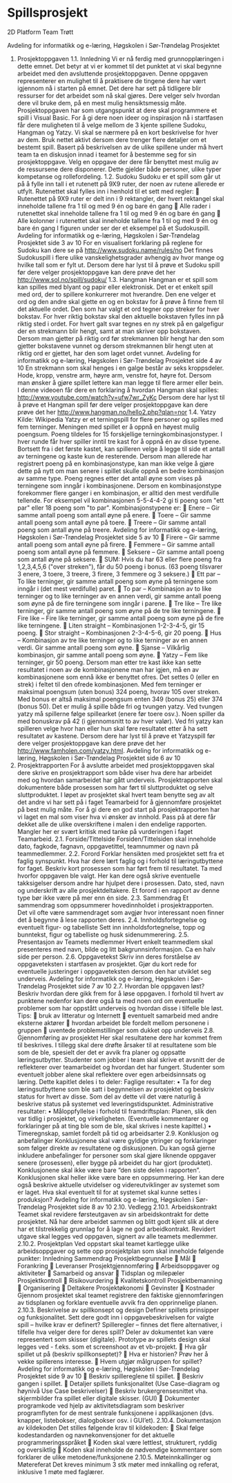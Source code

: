 # Spillsprosjekt
2D Platform Team Trøtt

 Avdeling for informatikk og e-læring, Høgskolen i Sør-Trøndelag Prosjektet

1. Prosjektoppgaven
1.1. Innledning
Vi er nå ferdig med grunnopplæringen i dette emnet. Det betyr at vi er kommet til det punktet
at vi skal begynne arbeidet med den avsluttende prosjektoppgaven. Denne oppgaven
representerer en mulighet til å praktisere de tingene dere har vært igjennom nå i starten på
emnet. Det dere har sett på tidligere blir ressurser for det arbeidet som nå skal gjøres. Dere
velger selv hvordan dere vil bruke dem, på en mest mulig hensiktsmessig måte.
Prosjektoppgaven har som utgangspunkt at dere skal programmere et spill i Visual Basic. For
å gi dere noen ideer og inspirasjon nå i startfasen får dere muligheten til å velge mellom de 3
kjente spillene Sudoku, Hangman og Yatzy. Vi skal se nærmere på en kort beskrivelse for
hver av dem. Bruk nettet aktivt dersom dere trenger flere detaljer om et bestemt spill.
Basert på beskrivelsen av de ulike spillene under må hvert team ta en diskusjon innad i teamet
for å bestemme seg for sin prosjektoppgave. Velg en oppgave der dere får benyttet mest mulig
av de ressursene dere disponerer. Dette gjelder både personer, ulike typer kompetanse og
rollefordeling.
1.2. Sudoku
Sudoku er et spill som går ut på å fylle inn tall i et rutenett på 9X9 ruter, der noen av rutene
allerede er utfylt. Rutenettet skal fylles inn i henhold til et sett med regler:
 Rutenettet på 9X9 ruter er delt inn i 9 rektangler, der hvert rektangel skal inneholde
tallene fra 1 til og med 9 én og bare én gang
 Alle rader i rutenettet skal inneholde tallene fra 1 til og med 9 én og bare én gang
 Alle kolonner i rutenettet skal inneholde tallene fra 1 til og med 9 én og bare én gang
I figuren under ser der et eksempel på et Sudokuspill. 
 Avdeling for informatikk og e-læring, Høgskolen i Sør-Trøndelag Prosjektet
side 3 av 10
For en visualisert forklaring på reglene for Sudoku kan dere se på
http://www.sudoku.name/rules/no
Det finnes Sudokuspill i flere ulike vanskelighetsgrader avhengig av hvor mange og hvilke
tall som er fylt ut.
Dersom dere har lyst til å prøve et Sudoku spill før dere velger prosjektoppgave kan dere
prøve det her http://www.sol.no/spill/sudoku/
1.3. Hangman
Hangman er et spill som kan spilles med blyant og papir eller elektronisk. Det er et enkelt
spill med ord, der to spillere konkurrerer mot hverandre. Den ene velger et ord og den andre
skal gjette en og en bokstav for å prøve å finne frem til det aktuelle ordet. Den som har valgt
et ord tegner opp streker for hver bokstav. For hver riktig bokstav skal den aktuelle bokstaven
fylles inn på riktig sted i ordet. For hvert galt svar tegnes en ny strek på en galgefigur der en
strekmann blir hengt, samt at man skriver opp bokstaven. Dersom man gjetter på riktig ord før
strekmannen blir hengt har den som gjetter bokstavene vunnet og dersom strekmannen blir
hengt uten at riktig ord er gjettet, har den som laget ordet vunnet. 
 Avdeling for informatikk og e-læring, Høgskolen i Sør-Trøndelag Prosjektet
side 4 av 10
En strekmann som skal henges i en galge består av seks kroppsdeler. Hode, kropp, venstre
arm, høyre arm, venstre fot, høyre fot. Dersom man ønsker å gjøre spillet lettere kan man
legge til flere armer eller bein.
I denne videoen får dere en forklaring å hvordan Hangman skal spilles:
http://www.youtube.com/watch?v=ufw7wr_ZyKc
Dersom dere har lyst til å prøve et Hangman spill før dere velger prosjektoppgave kan dere
prøve det her http://www.hangman.no/hello2.php?qlan=nor
1.4. Yatzy
Kilde: Wikipedia
Yatzy er et terningspill for flere personer og spilles med fem terninger. Meningen med spillet
er å oppnå en høyest mulig poengsum. Poeng tildeles for 15 forskjellige
terningkombinasjonstyper. I hver runde får hver spiller inntil tre kast for å oppnå én av disse
typene. Bortsett fra i det første kastet, kan spilleren velge å legge til side et antall av
terningene og kaste kun de resterende. Dersom man allerede har registrert poeng på en
kombinasjonstype, kan man ikke velge å gjøre dette på nytt om man senere i spillet skulle
oppnå en bedre kombinasjon av samme type.
Poeng regnes etter det antall øyne som vises på terningene som inngår i kombinasjonene.
Dersom en kombinasjonstype forekommer flere ganger i en kombinasjon, er alltid den mest
verdifulle tellende. For eksempel vil kombinasjonen 5-5-4-4-2 gi ti poeng som "ett par" eller
18 poeng som "to par".
Kombinasjonstypene er:
 Enere – Gir samme antall poeng som antall øyne på enere.
 Toere – Gir samme antall poeng som antall øyne på toere.
 Treere – Gir samme antall poeng som antall øyne på treere. 
 Avdeling for informatikk og e-læring, Høgskolen i Sør-Trøndelag Prosjektet
side 5 av 10
 Firere – Gir samme antall poeng som antall øyne på firere.
 Femmere – Gir samme antall poeng som antall øyne på femmere.
 Seksere – Gir samme antall poeng som antall øyne på seksere.
 SUM: Hvis du har 63 eller flere poeng fra 1,2,3,4,5,6 ("over streken"), får du 50 poeng
i bonus. (63 poeng tilsvarer 3 enere, 3 toere, 3 treere, 3 firere, 3 femmere og 3
seksere.)
 Ett par – To like terninger, gir samme antall poeng som øyne på terningene som inngår
i (det mest verdifulle) paret.
 To par – Kombinasjon av to like terninger og to like terninger av en annen verdi, gir
samme antall poeng som øyne på de fire terningene som inngår i parene.
 Tre like – Tre like terninger, gir samme antall poeng som øyne på de tre like
terningene.
 Fire like – Fire like terninger, gir samme antall poeng som øyne på de fire like
terningene.
 Liten straight – Kombinasjonen 1-2-3-4-5, gir 15 poeng.
 Stor straight – Kombinasjonen 2-3-4-5-6, gir 20 poeng.
 Hus – Kombinasjon av tre like terninger og to like terninger av en annen verdi. Gir
samme antall poeng som øyne.
 Sjanse – Vilkårlig kombinasjon, gir samme antall poeng som øyne.
 Yatzy – Fem like terninger, gir 50 poeng.
Dersom man etter tre kast ikke kan sette resultatet i noen av de kombinasjonene man har
igjen, må en av kombinasjonene som ennå ikke er benyttet ofres. Det settes 0 (eller en strek) i
feltet til den ofrede kombinasjonen.
Med fem terninger er maksimal poengsum (uten bonus) 324 poeng, hvorav 105 over streken.
Med bonus er altså maksimal poengsum enten 349 (bonus 25) eller 374 (bonus 50).
Det er mulig å spille både fri og tvungen yatzy. Ved tvungen yatzy må spillerne følge
spillearket (enere før toere osv.). Noen spiller da med bonuskrav på 42 (i gjennomsnitt to av
hver valør). Ved fri yatzy kan spilleren velge hvor han eller hun skal føre resultatet etter å ha
sett resultatet av kastene.
Dersom dere har lyst til å prøve et Yatzyspill før dere velger prosjektoppgave kan dere prøve
det her http://www.famholen.com/yatzy.html. 
 Avdeling for informatikk og e-læring, Høgskolen i Sør-Trøndelag Prosjektet
side 6 av 10
2. Prosjektrapporten
For å avslutte arbeidet med prosjektoppgaven skal dere skrive en prosjektrapport som både
viser hva dere har arbeidet med og hvordan samarbeidet har gått underveis. Prosjektrapporten
skal dokumentere både prosessen som har ført til sluttproduktet og selve sluttproduktet. I
løpet av prosjektet skal hvert team benytte seg av alt det andre vi har sett på i faget
Teamarbeid for å gjennomføre prosjektet på best mulig måte.
For å gi dere en god start på prosjektrapporten har vi laget en mal som viser hva vi ønsker av
innhold. Pass på at dere får dekket alle de ulike overskriftene i malen i den endelige
rapporten. Mangler her er svært kritisk med tanke på vurderingen i faget Teamarbeid.
2.1. Forside/Tittelside
Forsiden/Tittelsiden skal inneholde dato, fagkode, fagnavn, oppgavetittel, teamnummer og
navn på teammedlemmer.
2.2. Forord
Forklar hensikten med prosjektet sett fra et faglig synspunkt. Hva har dere lært faglig og i
forhold til læringutbyttene for faget. Beskriv kort prosessen som har ført frem til resultatet. Ta
med hvorfor oppgaven ble valgt. Her kan dere også skrive eventuelle takksigelser dersom
andre har hjulpet dere i prosessen.
Dato, sted, navn og underskrift av alle prosjektdeltakere.
Et forord i en rapport av denne type bør ikke være på mer enn én side.
2.3. Sammendrag
Et sammendrag som oppsummerer hovedinnholdet i prosjektrapporten. Det vil ofte være
sammendraget som avgjør hvor interessant noen finner det å begynne å lese rapporten deres.
2.4. Innholdsfortegnelse og eventuelt figur- og tabelliste
Sett inn innholdsfortegnelse, topp og bunntekst, figur og tabelliste og husk sidenummerering.
2.5. Presentasjon av Teamets medlemmer
Hvert enkelt teammedlem skal presenteres med navn, bilde og litt bakgrunnsinformasjon. Ca
en halv side per person.
2.6. Oppgavetekst
Skriv inn deres forståelse av oppgaveteksten i startfasen av prosjektet. Gjør du kort rede for
eventuelle justeringer i oppgaveteksten dersom den har utviklet seg underveis. 
 Avdeling for informatikk og e-læring, Høgskolen i Sør-Trøndelag Prosjektet
side 7 av 10
2.7. Hvordan ble oppgaven løst?
Beskriv hvordan dere gikk frem for å løse oppgaven. I forhold til hvert av punktene nedenfor
kan dere også ta med noen ord om eventuelle problemer som har oppstått underveis og
hvordan disse i tilfelle ble løst.
Tips:
 bruk av litteratur og Internett
 eventuelt samarbeid med andre eksterne aktører
 hvordan arbeidet ble fordelt mellom personene i gruppen
 uventede problemstillinger som dukket opp underveis
2.8. Gjennomføring av prosjektet
Her skal resultatene dere har kommet frem til beskrives. I tillegg skal dere drøfte årsaker til at
resultatene som ble som de ble, spesielt der det er avvik fra planer og oppsatte
læringsutbytter. Studenter som jobber i team skal skrive et avsnitt der de reflekterer over
teamarbeidet og hvordan det har fungert. Studenter som eventuelt jobber alene skal reflektere
over egen arbeidsinnsats og læring. Dette kapitlet deles i to deler:
Faglige resultater:
• Ta for deg læringsutbyttene som ble satt i begynnelsen av prosjektet og beskriv status for
hvert av disse. Som del av dette vil det være naturlig å beskrive status på systemet ved
leveringstidspunktet.
Administrative resultater:
• Måloppfyllelse i forhold til framdriftsplan: Planen, slik den var tidlig i prosjektet, og
virkeligheten. (Eventuelle kommentarer og forklaringer på at ting ble som de ble, skal
skrives i neste kapittel.)
• Timeregnskap, samlet fordelt på tid og arbeidsarter
2.9. Konklusjon og anbefalinger
Konklusjonene skal være gyldige ytringer og forklaringer som følger direkte av resultatene og
diskusjonen. Du kan også gjerne inkludere anbefalinger for personer som skal gjøre liknende
oppgaver senere (prosessen), eller bygge på arbeidet du har gjort (produktet).
Konklusjonene skal ikke være bare ”den siste delen i rapporten”. Konklusjonen skal heller
ikke være bare en oppsummering.
Her kan dere også beskrive aktuelle utvidelser og videreutviklinger av systemet som er laget.
Hva skal eventuelt til for at systemet skal kunne settes i produksjon? 
 Avdeling for informatikk og e-læring, Høgskolen i Sør-Trøndelag Prosjektet
side 8 av 10
2.10. Vedlegg
2.10.1. Arbeidskontrakt
Teamet skal revidere førsteutgaven av sin arbeidskontrakt for dette prosjektet. Nå har dere
arbeidet sammen og blitt godt kjent slik at dere har et tilstrekkelig grunnlag for å lage ne god
arbeidkontrakt. Revidert utgave skal legges ved oppgaven, signert av alle teamets
medlemmer.
2.10.2. Prosjektplan
Ved oppstart skal teamet kartlegge ulike arbeidsoppgaver og sette opp prosjektplan som skal
inneholde følgende punkter:
Innledning
Sammendrag
Prosjektbegrunnelse
 Mål
 Forankring
 Leveranser
Prosjektgjennomføring
 Arbeidsoppgaver og aktiviteter
 Samarbeid og ansvar
 Tidsplan og milepæler
Prosjektkontroll
 Risikovurdering
 Kvalitetskontroll
Prosjektbemanning
 Organisering
 Deltakere
Prosjektøkonomi
 Gevinster
 Kostnader
Gjennom prosjektet skal teamet registrere den faktiske gjennomføringen av tidsplanen og
forklare eventuelle avvik fra den opprinnelige planen.
2.10.3. Beskrivelse av spillkonsept og design
Definer spillets prinsipper og funksjonalitet. Sett dere godt inn i oppgavebeskrivelsen for
valgte spill – hvilke krav er definert? Spilleregler – finnes det flere alternativer, i tilfelle hva
velger dere for deres spill? Deler av dokumentet kan være representert som skisser (digitale).
Prototype av spillets design skal legges ved - f.eks. som et screenshoot av et vb-projekt.
 Hva går spillet ut på (beskriv spillkonseptet)?
 Hva er historien? Prøv her å vekke spillerens interesse.
 Hvem utgjør målgruppen for spillet? 
 Avdeling for informatikk og e-læring, Høgskolen i Sør-Trøndelag Prosjektet
side 9 av 10
 Beskriv spillereglene til spillet.
 Beskriv gangen i spillet.
 Detaljer spillets funksjonalitet (Use Case-diagram og høynivå Use Case beskrivelser)
 Beskriv brukergrensesnittet vha. skjermbilder fra spillet eller digitale skisser. (GUI)
 Dokumenter programkode ved hjelp av aktivitetsdiagram som beskriver programflyten
for de mest sentrale funksjonene i applikasjonen (dvs. knapper, listebokser,
dialogbokser osv. i GUI’et).
2.10.4. Dokumentasjon av kildekoden
Det stilles følgende krav til kildekoden:
 Skal følge kodestandarden og navnekonvensjoner for det aktuelle
programmeringsspråket
 Koden skal være lettlest, strukturert, ryddig og oversiktlig
 Koden skal inneholde de nødvendige kommentarer som forklarer de ulike
metodene/funksjonene
2.10.5. Møteinnkallinger og Møtereferat
Det kreves minimum 3 stk møter med innkalling og referat, inklusive 1 møte med faglærer. 
